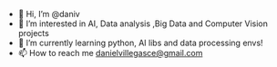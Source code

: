 - 👋 Hi, I’m @daniv
- 👀 I’m interested in AI, Data analysis ,Big Data  and Computer Vision projects
- 🌱 I’m currently learning python, AI libs and data processing envs!
- 📫 How to reach me danielvillegasce@gmail.com


<!---
daniv-main/daniv-main is a ✨ special ✨ repository because its `README.md` (this file) appears on your GitHub profile.
You can click the Preview link to take a look at your changes.
--->
